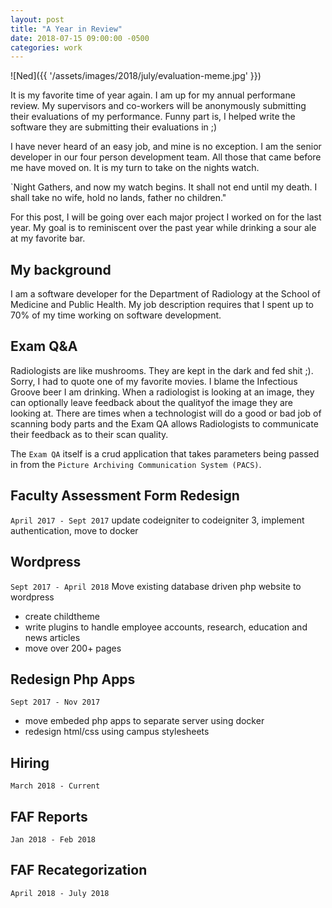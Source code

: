 ```yaml
---
layout: post
title: "A Year in Review"
date: 2018-07-15 09:00:00 -0500
categories: work 
---
```


![Ned]({{ '/assets/images/2018/july/evaluation-meme.jpg' }})

It is my favorite time of year again. I am up for my annual performane review. My supervisors and co-workers will be anonymously submitting their evaluations of my performance. Funny part is, I helped write the software they are submitting their evaluations in ;)

I have never heard of an easy job, and mine is no exception. I am the senior developer in our four person development team. All those that came before me have moved on. It is my turn to take on the nights watch.

`Night Gathers, and now my watch begins. It shall not end until my death. I shall take no wife, hold no lands, father no children."

For this post, I will be going over each major project I worked on for the last year. My goal is to reminiscent over the past year while drinking a sour ale at my favorite bar. 

## My background
I am a software developer for the Department of Radiology at the School of Medicine and Public Health. My job description requires that I spent up to 70% of my time working on software development. 

## Exam Q&A
Radiologists are like mushrooms. They are kept in the dark and fed shit ;). Sorry, I had to quote one of my favorite movies. I blame the Infectious Groove beer I am drinking. When a radiologist is looking at an image, they can optionally leave feedback about the qualityof the image they are looking at. There are times when a technologist will do a good or bad job of scanning body parts and the Exam QA allows Radiologists to communicate their feedback as to their scan quality. 

The `Exam QA` itself is a crud application that takes parameters being passed in from the `Picture Archiving Communication System (PACS)`. 

## Faculty Assessment Form Redesign
`April 2017 - Sept 2017` 
update codeigniter to codeigniter 3, implement authentication, move to docker

## Wordpress
`Sept 2017 - April 2018`
Move existing database driven php website to wordpress
- create childtheme
- write plugins to handle employee accounts, research, education and news articles
- move over 200+ pages

## Redesign Php Apps
`Sept 2017 - Nov 2017`
- move embeded php apps to separate server using docker
- redesign html/css using campus stylesheets

## Hiring 
`March 2018 - Current`

## FAF Reports
`Jan 2018 - Feb 2018`

## FAF Recategorization
`April 2018 - July 2018`
